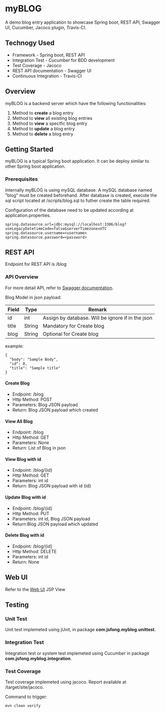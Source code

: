 # myBLOG
A demo blog entry application to showcase Spring boot, REST API, Swagger UI, Cucumber, Jacoco plugin, Travis-CI.

## Technogy Used
* Framework - Spring boot, REST API
* Integration Test - Cucumber for BDD development
* Test Coverage - Jacoco
* REST API documentation - Swagger UI
* Continuous Integration - Travis-CI

## Overview
myBLOG is a backend server which have the following functionalities:
1. Method to **create** a blog entry
2. Method to **view** all existing blog entries
3. Method to **view** a specific blog entry
4. Method to **update** a blog entry
5. Method to **delete** a blog entry

## Getting Started
myBLOG is a typical Spring boot application. It can be deploy similar to other Spring boot application.

### Prerequisites
Internally myBLOG is using mySQL database. A mySQL database named "blog" must be created beforehand.
After database is created, execute the sql script located at /scripts/blog.sql to futher create the table required.

Configuration of the database need to be updated according at application.properties.
```
spring.datasource.url=jdbc:mysql://localhost:3306/blog?useLegacyDatetimeCode=false&serverTimezone=UTC
spring.datasource.username=<username>
spring.datasource.password=<password>
```

## REST API
Endpoint for REST API is /blog

### API Overview

For more detail API, refer to [Swagger documentation](http://localhost:8080/swagger-ui.html#/).

Blog Model in json payload:

| Field     | Type    | Remark |
| --------|---------|-------|
| id | int | Assign by database. Will be ignore if in the json |
| title  | String   | Mandatory for Create blog   |
| blog | String | Optional for Create blog   |

example:
```
{
  "body": "Sample Body",
  "id": 0,
  "title": "Sample title"
}
```

#### Create Blog
* Endpoint: /blog
* Http Method: POST
* Parameters: Blog JSON payload
* Return: Blog JSON payload which created

#### View All Blog
* Endpoint: /blog
* Http Method: GET
* Parameters: None
* Return: List of Blog in json

#### View Blog with id
* Endpoint: /blog/{id}
* Http Method: GET
* Parameters: int id
* Return: Blog JSON payload with id {id}

#### Update Blog with id
* Endpoint: /blog/{id}
* Http Method: PUT
* Parameters: int id, Blog JSON payload
* Return:Blog JSON payload which updated

#### Delete Blog with id
* Endpoint: /blog/{id}
* Http Method: DELETE
* Parameters: int id
* Return: None

## Web UI
Refer to the [Web UI](http://localhost:8080/showCreateBlog) JSP View

## Testing
### Unit Test
Unit test implemeted using jUnit, in package **com.jsfong.myblog.unittest**.

### Integration Test
Integration test or system test implemeted using Cucumber in package **com.jsfong.myblog.integration**.

### Test Coverage
Test coverage implemeted using jacoco. Report available at /target/site/jacoco.

Command to trigger:
```
mvn clean verify
```
